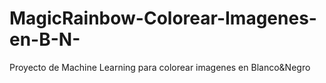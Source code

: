 # MagicRainbow-Colorear-Imagenes-en-B-N-
Proyecto de Machine Learning para colorear imagenes en Blanco&amp;Negro
